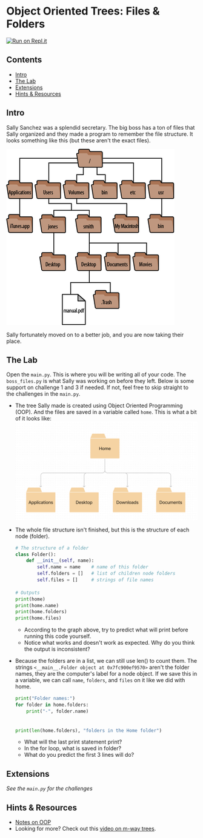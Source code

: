 # Object Oriented Trees: Files & Folders

[![Run on Repl.it](https://repl.it/badge/github/upperlinecode/<INSERT_GITHUB_EXTENSION>)](https://repl.it/github/upperlinecode/<INSERT_GITHUB_EXTENSION>)

## Contents

- [Intro](#intro)
- [The Lab](#the-lab)
- [Extensions](#extensions)
- [Hints & Resources](#hints--resources)

## Intro

Sally Sanchez was a splendid secretary. The big boss has a ton of files that Sally organized and they made a program to remember the file structure. It looks something like this (but these aren't the exact files).

![Tree diagram of file path structure](./file_structure.png)

Sally fortunately moved on to a better job, and you are now taking their place.

## The Lab

Open the `main.py`. This is where you will be writing all of your code. The `boss_files.py` is what Sally was working on before they left. Below is some support on challenge 1 and 3 if needed. If not, feel free to skip straight to the challenges in the `main.py`.

- The tree Sally made is created using Object Oriented Programming (OOP). And the files are saved in a variable called `home`. This is what a bit of it looks like:
    ![](./home.png)

- The whole file structure isn't finished, but this is the structure of each node (folder).
    ```py
    # The structure of a folder
    class Folder():
        def __init__(self, name):
            self.name = name    # name of this folder
            self.folders = []   # list of children node folders
            self.files = []     # strings of file names

    # Outputs
    print(home)
    print(home.name)
    print(home.folders)
    print(home.files)
    ```
    
    - According to the graph above, try to predict what will print before running this code yourself.
    - Notice what works and doesn't work as expected. Why do you think the output is inconsistent?

- Because the folders are in a list, we can still use len() to count them. The strings `<__main__.Folder object at 0x7fc900ef9570>` aren't the folder names, they are the computer's label for a node object. If we save this in a variable, we can call `name`, `folders`, and `files` on it like we did with home.
    ```py
    print("Folder names:")
    for folder in home.folders:
        print("-", folder.name)


    print(len(home.folders), "folders in the Home folder")
    ```
    - What will the last print statement print?
    - In the for loop, what is saved in folder?
    - What do you predict the first 3 lines will do?

## Extensions

_See the `main.py` for the challenges_

## Hints & Resources

- [Notes on OOP](https://www.w3schools.com/python/python_classes.asp)
- Looking for more? Check out this [video on m-way trees](https://www.youtube.com/watch?v=6mbAg7Y906U).